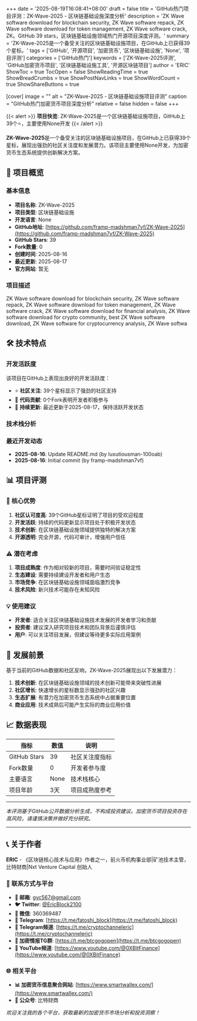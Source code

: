 +++
date = '2025-08-19T16:08:41+08:00'
draft = false
title = 'GitHub热门项目评测：ZK-Wave-2025 - 区块链基础设施深度分析'
description = 'ZK Wave software download for blockchain security, ZK Wave software repack, ZK Wave software download for token management, ZK Wave software crack, ZK。GitHub 39 stars，区块链基础设施领域热门开源项目深度评测。'
summary = 'ZK-Wave-2025是一个备受关注的区块链基础设施项目，在GitHub上已获得39个星标。'
tags = ['GitHub', '开源项目', '加密货币', '区块链基础设施', 'None', '项目评测']
categories = ['GitHub热门']
keywords = ['ZK-Wave-2025评测', 'GitHub加密货币项目', '区块链基础设施工具', '开源区块链项目']
author = 'ERIC'
ShowToc = true
TocOpen = false
ShowReadingTime = true
ShowBreadCrumbs = true
ShowPostNavLinks = true
ShowWordCount = true
ShowShareButtons = true

[cover]
image = ""
alt = "ZK-Wave-2025 - 区块链基础设施项目评测"
caption = "GitHub热门加密货币项目深度分析"
relative = false
hidden = false
+++

{{< alert >}}
**项目快览**: ZK-Wave-2025是一个区块链基础设施项目，GitHub上39个⭐，主要使用None开发
{{< /alert >}}

**ZK-Wave-2025**是一个备受关注的区块链基础设施项目，在GitHub上已获得39个星标，展现出强劲的社区关注度和发展潜力。该项目主要使用None开发，为加密货币生态系统提供创新解决方案。

## 🎯 项目概览

### 基本信息
- **项目名称**: ZK-Wave-2025
- **项目类型**: 区块链基础设施
- **开发语言**: None
- **GitHub地址**: [https://github.com/framp-madshman7vf/ZK-Wave-2025](https://github.com/framp-madshman7vf/ZK-Wave-2025)
- **GitHub Stars**: 39
- **Fork数量**: 0
- **创建时间**: 2025-08-16
- **最近更新**: 2025-08-17
- **官方网站**: 暂无

### 项目描述
ZK Wave software download for blockchain security, ZK Wave software repack, ZK Wave software download for token management, ZK Wave software crack, ZK Wave software download for financial analysis, ZK Wave software download for crypto community, best ZK Wave software download, ZK Wave software for cryptocurrency analysis, ZK Wave softwa

## 🛠️ 技术特点

### 开发活跃度
该项目在GitHub上表现出良好的开发活跃度：
- ⭐ **社区关注**: 39个星标显示了强劲的社区支持
- 🔄 **代码贡献**: 0个Fork表明开发者积极参与
- 📅 **持续更新**: 最近更新于2025-08-17，保持活跃开发状态

### 技术栈分析

### 最近开发动态
- **2025-08-16**: Update README.md (by luxutiousman-100oab)
- **2025-08-16**: Initial commit (by framp-madshman7vf)


## 📊 项目评测

### 🎯 核心优势
1. **社区认可度高**: 39个GitHub星标证明了项目的受欢迎程度
2. **开发活跃**: 持续的代码更新显示项目处于积极开发状态
3. **技术创新**: 在区块链基础设施领域提供独特的解决方案
4. **开源透明**: 完全开源，代码可审计，增强用户信任

### ⚠️ 潜在考虑
1. **项目成熟度**: 作为相对较新的项目，需要时间验证稳定性
2. **生态建设**: 需要持续建设开发者和用户生态
3. **市场竞争**: 在区块链基础设施领域面临激烈竞争
4. **技术风险**: 新兴技术可能存在未知风险

### 💡 使用建议
- **开发者**: 适合关注区块链基础设施技术发展的开发者学习和贡献
- **投资者**: 建议深入研究项目技术和团队背景后谨慎评估
- **用户**: 可以关注项目发展，但建议等待更多实际应用案例

## 🔮 发展前景

基于当前的GitHub数据和社区反响，ZK-Wave-2025展现出以下发展潜力：

1. **技术创新**: 在区块链基础设施领域的技术创新可能带来突破性进展
2. **社区增长**: 快速增长的星标数显示强劲的社区兴趣
3. **生态扩展**: 有潜力在加密货币生态系统中占据重要位置
4. **商业应用**: 技术成熟后可能产生实际的商业应用价值

## 📈 数据表现

| 指标 | 数值 | 说明 |
|------|------|------|
| GitHub Stars | 39 | 社区关注度指标 |
| Fork数量 | 0 | 开发者参与度 |
| 主要语言 | None | 技术栈核心 |
| 项目年龄 | 3天 | 项目成熟度参考 |

---

*本评测基于GitHub公开数据分析生成，不构成投资建议。加密货币项目投资存在高风险，请谨慎决策并做好充分研究。*

---

## 📞 关于作者

**ERIC** - 《区块链核心技术与应用》作者之一，前火币机构事业部|矿池技术主管，比特财商|Nxt Venture Capital 创始人

### 🔗 联系方式与平台

- **📧 邮箱**: [gyc567@gmail.com](mailto:gyc567@gmail.com)
- **🐦 Twitter**: [@EricBlock2100](https://twitter.com/EricBlock2100)
- **💬 微信**: 360369487
- **📱 Telegram**: [https://t.me/fatoshi_block](https://t.me/fatoshi_block)
- **📢 Telegram频道**: [https://t.me/cryptochanneleric](https://t.me/cryptochanneleric)
- **👥 加密情报TG群**: [https://t.me/btcgogopen](https://t.me/btcgogopen)
- **🎥 YouTube频道**: [https://www.youtube.com/@0XBitFinance](https://www.youtube.com/@0XBitFinance)

### 🌐 相关平台

- **📊 加密货币信息聚合网站**: [https://www.smartwallex.com/](https://www.smartwallex.com/)
- **📖 公众号**: 比特财商

*欢迎关注我的各个平台，获取最新的加密货币市场分析和投资洞察！*
